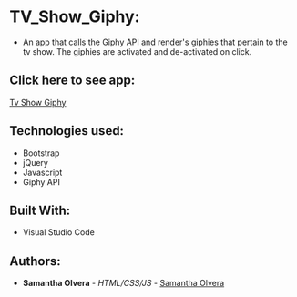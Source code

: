 # TV_Show_Giphy:
 - An app that calls the Giphy API and render's giphies that pertain to the tv show. The giphies are activated and de-activated on click. 

## Click here to see app:
[Tv Show Giphy](https://smolvera.github.io/TV_Show_Giphy/)


## Technologies used:
- Bootstrap
- jQuery
- Javascript
- Giphy API


## Built With:

* Visual Studio Code

## Authors:

* **Samantha Olvera** - *HTML/CSS/JS* - [Samantha Olvera](https://github.com/Smolvera/TV_Show_Giphy/)